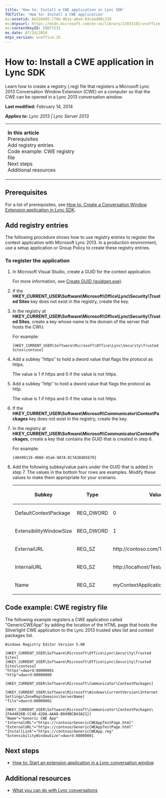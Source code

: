 ```yaml
---
title: 'How to: Install a CWE application in Lync SDK'
TOCTitle: 'How to: Install a CWE application'
ms:assetid: 8a524495-776b-461e-a6e4-03cdad90c239
ms:mtpsurl: https://msdn.microsoft.com/en-us/library/JJ933101(v=office.15)
ms:contentKeyID: 50877233
ms.date: 07/24/2014
mtps_version: v=office.15
---
```


# How to: Install a CWE application in Lync SDK

Learn how to create a registry (.reg) file that registers a Microsoft Lync 2013 Conversation Window Extension (CWE) on a computer so that the CWE can be opened in a Lync 2013 conversation window.

**Last modified:** February 14, 2014

***Applies to:** Lync 2013 | Lync Server 2013*

<table>
<colgroup>
<col style="width: 50%" />
<col style="width: 50%" />
</colgroup>
<tbody>
<tr class="odd">
<td><p><strong>In this article</strong><br />
Prerequisites<br />
Add registry entries<br />
Code example: CWE registry file<br />
Next steps<br />
Additional resources</p></td>
<td><p></p></td>
</tr>
</tbody>
</table>

## Prerequisites

For a list of prerequisites, see [How to: Create a Conversation Window Extension application in Lync SDK](how-to-create-a-conversation-window-extension-application-in-lync-sdk.md).

## Add registry entries

The following procedure shows how to use registry entries to register the context application with Microsoft Lync 2013. In a production environment, use a setup application or Group Policy to create these registry entries.

### To register the application

1.  In Microsoft Visual Studio, create a GUID for the context application.
    
    For more information, see [Create GUID (guidgen.exe)](http://go.microsoft.com/fwlink/?linkid=192728%26clcid=0x409).

2.  If the **HKEY\_CURRENT\_USER\\Software\\Microsoft\\Office\\Lync\\Security\\Trusted Sites** key does not exist in the registry, create the key.

3.  In the registry at **HKEY\_CURRENT\_USER\\Software\\Microsoft\\Office\\Lync\\Security\\Trusted Sites**, create a key whose name is the domain of the server that hosts the CWU.
    
    For example:
    
        [HKEY_CURRENT_USER\Software\Microsoft\Office\Lync\Security\Trusted Sites\contoso]

4.  Add a subkey ″https″ to hold a dword value that flags the protocol as https.
    
    The value is 1 if https and 0 if the value is not https.

5.  Add a subkey ″http″ to hold a dword value that flags the protocol as http.
    
    The value is 1 if https and 0 if the value is not https.

6.  If the **HKEY\_CURRENT\_USER\\Software\\Microsoft\\Communicator\\ContextPackages** key does not exist in the registry, create the key.

7.  In the registry at **HKEY\_CURRENT\_USER\\Software\\Microsoft\\Communicator\\ContextPackages**, create a key that contains the GUID that is created in step 6.
    
    For example:
    
        {40499119-4860-45a6-9A7A-DC7A384D5670}

8.  Add the following subkey/value pairs under the GUID that is added in step 7. The values in the bottom four rows are examples. Modify these values to make them appropriate for your scenario.
    
    <table>
    <colgroup>
    <col style="width: 33%" />
    <col style="width: 33%" />
    <col style="width: 33%" />
    </colgroup>
    <thead>
    <tr class="header">
    <th><p>Subkey</p></th>
    <th><p>Type</p></th>
    <th><p>Value</p></th>
    </tr>
    </thead>
    <tbody>
    <tr class="odd">
    <td><p>DefaultContextPackage</p></td>
    <td><p>REG_DWORD</p></td>
    <td><p>0</p></td>
    </tr>
    <tr class="even">
    <td><p>ExtensibilityWindowSize</p></td>
    <td><p>REG_DWORD</p></td>
    <td><p>1</p></td>
    </tr>
    <tr class="odd">
    <td><p>ExternalURL</p></td>
    <td><p>REG_SZ</p></td>
    <td><p>http://contoso.com/Test/sample.html</p></td>
    </tr>
    <tr class="even">
    <td><p>InternalURL</p></td>
    <td><p>REG_SZ</p></td>
    <td><p>http://localhost/Test/sample.html</p></td>
    </tr>
    <tr class="odd">
    <td><p>Name</p></td>
    <td><p>REG_SZ</p></td>
    <td><p>myContextApplication</p></td>
    </tr>
    </tbody>
    </table>

## Code example: CWE registry file

The following example registers a CWE application called "GenericCWEApp" by adding the location of the HTML page that hosts the Silverlight CWE application to the Lync 2013 trusted sites list and context packages list.

    Windows Registry Editor Version 5.00
    
    [HKEY_CURRENT_USER\Software\Microsoft\Office\Lync\Security\Trusted Sites]
    [HKEY_CURRENT_USER\Software\Microsoft\Office\Lync\Security\Trusted Sites\contoso]
    "https"=dword:00000001
    "http"=dword:00000000
    
    [HKEY_CURRENT_USER\Software\Microsoft\Communicator\ContextPackages]
    
    [HKEY_CURRENT_USER\Software\Microsoft\Windows\CurrentVersion\Internet Settings\ZoneMap\Domains\ServerName]
    "file"=dword:00000002
    
    [HKEY_CURRENT_USER\Software\Microsoft\Communicator\ContextPackages\{FA44026B-CC48-42DA-AAA8-B849BCB43A21}]
    "Name"="Generic CWE App"
    "InternalURL"="https://contoso/GenericCWEAppTestPage.html"
    "ExternalURL"="https://contoso/GenericCWEAppTestPage.html"
    "InstallLink"="https://contoso/GenericCWEApp.reg"
    "ExtensibilityWindowSize"=dword:00000001

## Next steps

  - [How to: Start an extension application in a Lync conversation window](how-to-start-an-extension-application-in-a-lync-conversation-window.md)

## Additional resources

  - [What you can do with Lync conversations](what-you-can-do-with-lync-conversations.md)

